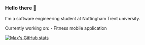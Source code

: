 ### Hello there 👋
I'm a software engineering student at Nottingham Trent university.

Currently working on: - Fitness mobile application

[![Max's GitHub stats](https://github-readme-stats.vercel.app/api?username=MaxSmith19&show_icons=true&themes=synthwave)](https://github.com/MaxSmith19/github-readme-stats)

